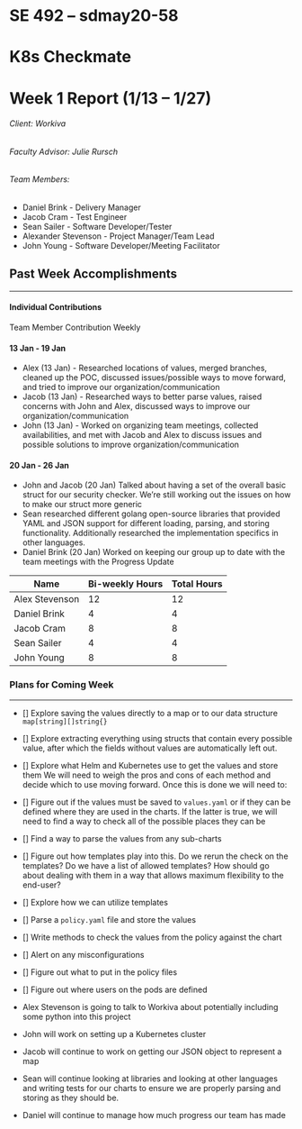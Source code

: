 ﻿# SE 492 – sdmay20-58
# K8s Checkmate
# Week 1 Report (1/13 – 1/27)
###### Client: Workiva
###### Faculty Advisor: Julie Rursch
###### Team Members:
- Daniel Brink - Delivery Manager
- Jacob Cram - Test Engineer
- Sean Sailer - Software Developer/Tester
- Alexander Stevenson - Project Manager/Team Lead
- John Young - Software Developer/Meeting Facilitator


## Past Week Accomplishments
---
#### Individual Contributions
Team Member Contribution Weekly


#### 13 Jan - 19 Jan
- Alex (13 Jan) - Researched locations of values, merged branches, cleaned up the POC, discussed issues/possible ways to move forward, and tried to improve our organization/communication
- Jacob (13 Jan) - Researched ways to better parse values, raised concerns with John and Alex, discussed ways to improve our organization/communication
- John (13 Jan) - Worked on organizing team meetings, collected availabilities, and met with Jacob and Alex to discuss issues and possible solutions to improve organization/communication


#### 20 Jan - 26 Jan
- John and Jacob (20 Jan) Talked about having a set of the overall basic struct for our security checker. We’re still working out the issues on how to make our struct more generic
- Sean researched different golang open-source libraries that provided YAML and JSON support for different loading, parsing, and storing functionality. Additionally researched the implementation specifics in other languages.
- Daniel Brink (20 Jan) Worked on keeping our group up to date with the team meetings with the Progress Update



| Name  | Bi-weekly Hours | Total Hours  |
|---|---|---|
| Alex Stevenson  | 12  | 12  |
| Daniel Brink  | 4  | 4  |
| Jacob Cram  | 8  |  8 |
| Sean Sailer  | 4  | 4  |
| John Young  | 8  | 8 |






### Plans for Coming Week
---
- [] Explore saving the values directly to a map or to our data structure `map[string][]string{}`
- [] Explore extracting everything using structs that contain every possible value, after which the fields without values are automatically left out.
- [] Explore what Helm and Kubernetes use to get the values and store them
We will need to weigh the pros and cons of each method and decide which to use moving forward. 
Once this is done we will need to:


- [] Figure out if the values must be saved to `values.yaml` or if they can be defined where they are used in the charts. If the latter is true, we will need to find a way to check all of the possible places they can be
- [] Find a way to parse the values from any sub-charts
- [] Figure out how templates play into this. Do we rerun the check on the templates? Do we have a list of allowed templates? How should go about dealing with them in a way that allows maximum flexibility to the end-user?
- [] Explore how we can utilize templates
- [] Parse a `policy.yaml` file and store the values
- [] Write methods to check the values from the policy against the chart
- [] Alert on any misconfigurations
- [] Figure out what to put in the policy files
- [] Figure out where users on the pods are defined


- Alex Stevenson is going to talk to Workiva about potentially including some python into this project
- John will work on setting up a Kubernetes cluster
- Jacob will continue to work on getting our JSON object to represent a map
- Sean will continue looking at libraries and looking at other languages and writing tests for our charts to ensure we are properly parsing and storing as they should be.
- Daniel will continue to manage how much progress our team has made
